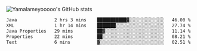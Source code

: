 ![Yamalameyooooo's GitHub stats](https://github-readme-stats.vercel.app/api?username=yamalameyooooo&theme=transparent&show_icons=true\&show=reviews,discussions_started,discussions_answered,prs_merged,prs_merged_percentage)

<!--START_SECTION:waka-->

```txt
Java              2 hrs 3 mins    ███████████▓░░░░░░░░░░░░░   46.00 %
XML               1 hr 14 mins    ███████░░░░░░░░░░░░░░░░░░   27.74 %
Java Properties   29 mins         ██▓░░░░░░░░░░░░░░░░░░░░░░   11.14 %
Properties        22 mins         ██░░░░░░░░░░░░░░░░░░░░░░░   08.21 %
Text              6 mins          ▓░░░░░░░░░░░░░░░░░░░░░░░░   02.51 %
```

<!--END_SECTION:waka-->
